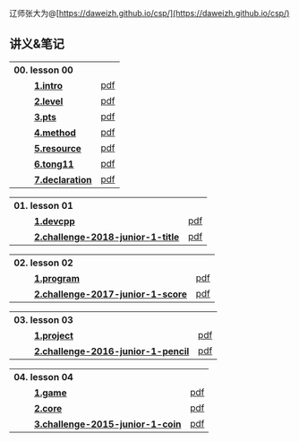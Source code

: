 辽师张大为@[https://daweizh.github.io/csp/](https://daweizh.github.io/csp/)

## 讲义&笔记

<table style="border:0px;width:100%;">
  <tr><th style="border:0px;text-align:left">00. lesson 00</th><td style="border:0px;"></td></tr>
  <tr><th style="border:0px;text-align:left">　　
        <a href='lesson00/1.intro.html'>1.intro</a></th>
      <td style="border:0px;text-align:right"><a href='lesson00/00.1.intro.pdf'>pdf</a></td>
  </tr>
  <tr><th style="border:0px;text-align:left">　　
        <a href='lesson00/2.level.html'>2.level</a></th>
      <td style="border:0px;text-align:right"><a href='lesson00/00.2.level.pdf'>pdf</a></td>
  </tr>
  <tr><th style="border:0px;text-align:left">　　
        <a href='lesson00/3.pts.html'>3.pts</a></th>
      <td style="border:0px;text-align:right"><a href='lesson00/00.3.pts.pdf'>pdf</a></td>
  </tr>
  <tr><th style="border:0px;text-align:left">　　
        <a href='lesson00/4.method.html'>4.method</a></th>
      <td style="border:0px;text-align:right"><a href='lesson00/00.4.method.pdf'>pdf</a></td>
  </tr>
  <tr><th style="border:0px;text-align:left">　　
        <a href='lesson00/5.resource.html'>5.resource</a></th>
      <td style="border:0px;text-align:right"><a href='lesson00/00.5.resource.pdf'>pdf</a></td>
  </tr>
  <tr><th style="border:0px;text-align:left">　　
        <a href='lesson00/6.tong11.html'>6.tong11</a></th>
      <td style="border:0px;text-align:right"><a href='lesson00/00.6.tong11.pdf'>pdf</a></td>
  </tr>
  <tr><th style="border:0px;text-align:left">　　
        <a href='lesson00/7.organ.html'>7.declaration</a></th>
      <td style="border:0px;text-align:right"><a href='lesson00/00.7.organ.pdf'>pdf</a></td>
  </tr>
</table>

<table style="border:0px;width:100%;">
  <tr><th style="border:0px;text-align:left">01. lesson 01</th><td style="border:0px;"></td></tr>
  <tr><th style="border:0px;text-align:left">　　
        <a href='lesson01/1.devcpp.html'>1.devcpp</a></th>
      <td style="border:0px;text-align:right"><a href='lesson01/01.1.devcpp.pdf'>pdf</a></td>
  </tr>
  <tr><th style="border:0px;text-align:left">　　
        <a href='lesson01/2.challenge.html'>2.challenge-2018-junior-1-title</a></th>
      <td style="border:0px;text-align:right"><a href='lesson01/01.2.challenge.pdf'>pdf</a></td>
  </tr>
</table>

<table style="border:0px;width:100%;">
  <tr><th style="border:0px;text-align:left">02. lesson 02</th><td style="border:0px;"></td></tr>
  <tr><th style="border:0px;text-align:left">　　
        <a href='lesson02/1.program.html'>1.program</a></th>
      <td style="border:0px;text-align:right"><a href='lesson02/02.1.program.pdf'>pdf</a></td>
  </tr>
  <tr><th style="border:0px;text-align:left">　　
        <a href='lesson02/2.challenge.html'>2.challenge-2017-junior-1-score</a></th>
      <td style="border:0px;text-align:right"><a href='lesson02/02.2.challenge.pdf'>pdf</a></td>
  </tr>
</table>

<table style="border:0px;width:100%;">
  <tr><th style="border:0px;text-align:left">03. lesson 03</th><td style="border:0px;"></td></tr>
  <tr><th style="border:0px;text-align:left">　　
        <a href='lesson03/1.project.html'>1.project</a></th>
      <td style="border:0px;text-align:right"><a href='lesson03/03.1.project.pdf'>pdf</a></td>
  </tr>
  <tr><th style="border:0px;text-align:left">　　
        <a href='lesson03/2.challenge.html'>2.challenge-2016-junior-1-pencil</a></th>
      <td style="border:0px;text-align:right"><a href='lesson03/03.2.challenge.pdf'>pdf</a></td>
  </tr>
</table>

<table style="border:0px;width:100%;">
  <tr><th style="border:0px;text-align:left">04. lesson 04</th><td style="border:0px;"></td></tr>
  <tr><th style="border:0px;text-align:left">　　
        <a href='lesson04/1.game.html'>1.game</a></th>
      <td style="border:0px;text-align:right"><a href='lesson04/04.1.game.pdf'>pdf</a></td>
  </tr>
  <tr><th style="border:0px;text-align:left">　　
        <a href='lesson04/2.core.html'>2.core</a></th>
      <td style="border:0px;text-align:right"><a href='lesson04/04.2.core.pdf'>pdf</a></td>
  </tr>
  <tr><th style="border:0px;text-align:left">　　
        <a href='lesson04/3.challenge.html'>3.challenge-2015-junior-1-coin</a></th>
      <td style="border:0px;text-align:right"><a href='lesson04/04.3.challenge.pdf'>pdf</a></td>
  </tr>
</table>


<script type="text/javascript" src="http://tajs.qq.com/stats?sId=66482615" charset="UTF-8"></script>
